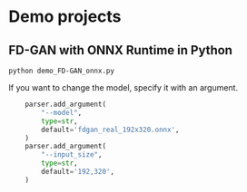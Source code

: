 # Demo projects

## FD-GAN with ONNX Runtime in Python
```
python demo_FD-GAN_onnx.py
```

If you want to change the model, specify it with an argument.
```python
    parser.add_argument(
        "--model",
        type=str,
        default='fdgan_real_192x320.onnx',
    )
    parser.add_argument(
        "--input_size",
        type=str,
        default='192,320',
    )
```
